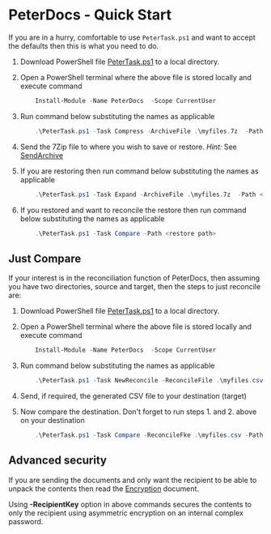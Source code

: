 # PeterDocs - Quick Start

If you are in a hurry, comfortable to use ``PeterTask.ps1`` and want to accept the defaults
then this is what you need to do.

1. Download PowerShell file [PeterTask.ps1](https://raw.githubusercontent.com/meerkat-manor/PeterDocs/main/PeterTask.ps1) to a local directory.
2. Open a PowerShell terminal where the above file is stored locally and execute command

    ```powershell
        Install-Module -Name PeterDocs  -Scope CurrentUser    
    ```

3. Run command below substituting the names as applicable

    ```powershell
        .\PeterTask.ps1 -Task Compress -ArchiveFile .\myfiles.7z  -Path <document path> -SecretKey <complex password>
    ```

4. Send the 7Zip file to where you wish to save or restore. _Hint:_ See [SendArchive](./Docs/SendArchive.md)
5. If you are restoring then run command below substituting the names as applicable

    ```powershell
        .\PeterTask.ps1 -Task Expand -ArchiveFile .\myfiles.7z  -Path <restore path> -SecretKey <complex password>
    ```

6. If you restored and want to reconcile the restore then run command below substituting the names as applicable

    ```powershell
        .\PeterTask.ps1 -Task Compare -Path <restore path> 
    ```

## Just Compare

If your interest is in the reconciliation function of PeterDocs, then assuming you
have two directories, source and target, then the steps to just reconcile are:


1. Download PowerShell file [PeterTask.ps1](https://raw.githubusercontent.com/meerkat-manor/PeterDocs/main/PeterTask.ps1) to a local directory.
2. Open a PowerShell terminal where the above file is stored locally and execute command

    ```powershell
        Install-Module -Name PeterDocs  -Scope CurrentUser    
    ```

3. Run command below substituting the names as applicable

    ```powershell
        .\PeterTask.ps1 -Task NewReconcile -ReconcileFile .\myfiles.csv  -Path <source path>
    ```

4. Send, if required, the generated CSV file to your destination (target)
5. Now compare the destination.  Don't forget to run steps 1. and 2. above on your destination

    ```powershell
        .\PeterTask.ps1 -Task Compare -ReconcileFke .\myfiles.csv -Path <target path> 
    ```

## Advanced security

If you are sending the documents and only want the recipient to be able to unpack the contents then
read the [Encryption](./Docs/Encryption.md) document.

Using **-RecipientKey** option in above commands secures the contents to only the recipient using
asymmetric encryption on an internal complex password.
